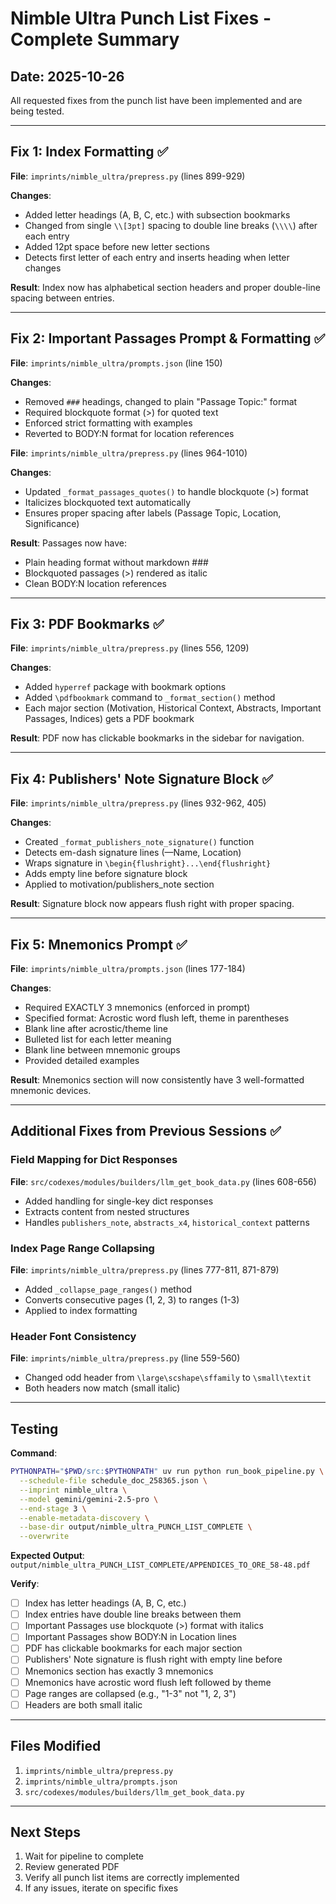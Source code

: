 # Nimble Ultra Punch List Fixes - Complete Summary

## Date: 2025-10-26

All requested fixes from the punch list have been implemented and are being tested.

---

## Fix 1: Index Formatting ✅

**File**: `imprints/nimble_ultra/prepress.py` (lines 899-929)

**Changes**:
- Added letter headings (A, B, C, etc.) with subsection bookmarks
- Changed from single `\\[3pt]` spacing to double line breaks (`\\\\`) after each entry
- Added 12pt space before new letter sections
- Detects first letter of each entry and inserts heading when letter changes

**Result**: Index now has alphabetical section headers and proper double-line spacing between entries.

---

## Fix 2: Important Passages Prompt & Formatting ✅

**File**: `imprints/nimble_ultra/prompts.json` (line 150)

**Changes**:
- Removed `###` headings, changed to plain "Passage Topic:" format
- Required blockquote format (>) for quoted text
- Enforced strict formatting with examples
- Reverted to BODY:N format for location references

**File**: `imprints/nimble_ultra/prepress.py` (lines 964-1010)

**Changes**:
- Updated `_format_passages_quotes()` to handle blockquote (>) format
- Italicizes blockquoted text automatically
- Ensures proper spacing after labels (Passage Topic, Location, Significance)

**Result**: Passages now have:
- Plain heading format without markdown ###
- Blockquoted passages (>) rendered as italic
- Clean BODY:N location references

---

## Fix 3: PDF Bookmarks ✅

**File**: `imprints/nimble_ultra/prepress.py` (lines 556, 1209)

**Changes**:
- Added `hyperref` package with bookmark options
- Added `\pdfbookmark` command to `_format_section()` method
- Each major section (Motivation, Historical Context, Abstracts, Important Passages, Indices) gets a PDF bookmark

**Result**: PDF now has clickable bookmarks in the sidebar for navigation.

---

## Fix 4: Publishers' Note Signature Block ✅

**File**: `imprints/nimble_ultra/prepress.py` (lines 932-962, 405)

**Changes**:
- Created `_format_publishers_note_signature()` function
- Detects em-dash signature lines (—Name, Location)
- Wraps signature in `\begin{flushright}...\end{flushright}`
- Adds empty line before signature block
- Applied to motivation/publishers_note section

**Result**: Signature block now appears flush right with proper spacing.

---

## Fix 5: Mnemonics Prompt ✅

**File**: `imprints/nimble_ultra/prompts.json` (lines 177-184)

**Changes**:
- Required EXACTLY 3 mnemonics (enforced in prompt)
- Specified format: Acrostic word flush left, theme in parentheses
- Blank line after acrostic/theme line
- Bulleted list for each letter meaning
- Blank line between mnemonic groups
- Provided detailed examples

**Result**: Mnemonics section will now consistently have 3 well-formatted mnemonic devices.

---

## Additional Fixes from Previous Sessions ✅

### Field Mapping for Dict Responses
**File**: `src/codexes/modules/builders/llm_get_book_data.py` (lines 608-656)
- Added handling for single-key dict responses
- Extracts content from nested structures
- Handles `publishers_note`, `abstracts_x4`, `historical_context` patterns

### Index Page Range Collapsing
**File**: `imprints/nimble_ultra/prepress.py` (lines 777-811, 871-879)
- Added `_collapse_page_ranges()` method
- Converts consecutive pages (1, 2, 3) to ranges (1-3)
- Applied to index formatting

### Header Font Consistency
**File**: `imprints/nimble_ultra/prepress.py` (line 559-560)
- Changed odd header from `\large\scshape\sffamily` to `\small\textit`
- Both headers now match (small italic)

---

## Testing

**Command**:
```bash
PYTHONPATH="$PWD/src:$PYTHONPATH" uv run python run_book_pipeline.py \
  --schedule-file schedule_doc_258365.json \
  --imprint nimble_ultra \
  --model gemini/gemini-2.5-pro \
  --end-stage 3 \
  --enable-metadata-discovery \
  --base-dir output/nimble_ultra_PUNCH_LIST_COMPLETE \
  --overwrite
```

**Expected Output**: `output/nimble_ultra_PUNCH_LIST_COMPLETE/APPENDICES_TO_ORE_58-48.pdf`

**Verify**:
- [ ] Index has letter headings (A, B, C, etc.)
- [ ] Index entries have double line breaks between them
- [ ] Important Passages use blockquote (>) format with italics
- [ ] Important Passages show BODY:N in Location lines
- [ ] PDF has clickable bookmarks for each major section
- [ ] Publishers' Note signature is flush right with empty line before
- [ ] Mnemonics section has exactly 3 mnemonics
- [ ] Mnemonics have acrostic word flush left followed by theme
- [ ] Page ranges are collapsed (e.g., "1-3" not "1, 2, 3")
- [ ] Headers are both small italic

---

## Files Modified

1. `imprints/nimble_ultra/prepress.py`
2. `imprints/nimble_ultra/prompts.json`
3. `src/codexes/modules/builders/llm_get_book_data.py`

---

## Next Steps

1. Wait for pipeline to complete
2. Review generated PDF
3. Verify all punch list items are correctly implemented
4. If any issues, iterate on specific fixes

